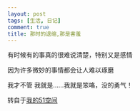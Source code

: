 ```yaml
---
layout: post
tags: [生活, 日记]
comment: true
title: 那时的退缩,那是害羞
---
```


有时候有的事真的很难说清楚，特别又是感情

因为许多微妙的事情都会让人难以琢磨

我才不管 我就是……我就是笨咯，没的勇气！


转自于[我的51空间](http://home.51.com/cailiwei712/diary/item/10034312.html)

